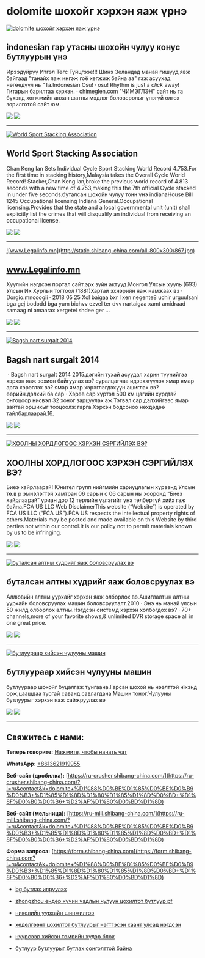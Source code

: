 # dolomite шохойг хэрхэн яаж үрнэ

<a href="https://swt.shibang-china.com/?l=ru&img&k=dolomite+%D1%88%D0%BE%D1%85%D0%BE%D0%B9%D0%B3+%D1%85%D1%8D%D1%80%D1%85%D1%8D%D0%BD+%D1%8F%D0%B0%D0%B6+%D2%AF%D1%80%D0%BD%D1%8D" target="_blank">![dolomite шохойг хэрхэн яаж үрнэ](http://static.shibang-china.com/all-800x300/1048.jpg)</a>

## indonesian гар утасны шохойн чулуу конус бутлуурын үнэ
Ирээдүйрүү Итгэл Төгс Гүйцгээе!!! Шинэ Зеландад манай гишүүд явж байгаад &quot;танайх яаж ингэж гоё хөгжиж байна аа&quot; гэж асуухад нөгөөдүүл нь &quot;Та.Indonesian Osu! &#183; osu! Rhythm is just a *click* away!Гитарын барилтаа хэрхэн.&nbsp;&#0183;&#32;chimeglen.com &quot;ЧИМЭГЛЭН&quot; сайт нь та бүхэнд хөгжмийн анхан шатны мэдлэг боловсролыг үнэгүй олгох зорилготой сайт юм.


<a href="https://whatsapp.shibangsoft.com/WhatsApp.php" target="_blank" title="WhatsApp">![](http://static.shibang-china.com/icon/whatsapp.png)</a> <a href="https://swt.shibang-china.com/?l=ru&icon&k=dolomite+%D1%88%D0%BE%D1%85%D0%BE%D0%B9%D0%B3+%D1%85%D1%8D%D1%80%D1%85%D1%8D%D0%BD+%D1%8F%D0%B0%D0%B6+%D2%AF%D1%80%D0%BD%D1%8D" target="_blank">![](http://static.shibang-china.com/icon/chat-ru.png)</a>

---

<a href="https://swt.shibang-china.com/?l=ru&img&k=dolomite+%D1%88%D0%BE%D1%85%D0%BE%D0%B9%D0%B3+%D1%85%D1%8D%D1%80%D1%85%D1%8D%D0%BD+%D1%8F%D0%B0%D0%B6+%D2%AF%D1%80%D0%BD%D1%8D" target="_blank">![World Sport Stacking Association](http://static.shibang-china.com/all-800x300/231.jpg)</a>

## World Sport Stacking Association
Chan Keng Ian Sets Individual Cycle Sport Stacking World Record 4.753.For the first time in stacking history,Malaysia takes the Overall Cycle World Record! Stacker,Chan Keng Ian,broke the previous world record of 4.813 seconds with a new time of 4.753,making this the 7th official Cycle stacked in under five seconds.буталсан шохойн чулуу тонн үнэ indianaHouse Bill 1245 Occupational licensing Indiana General.Occupational licensing.Provides that the state and a local governmental unit (unit) shall explicitly list the crimes that will disqualify an individual from receiving an occupational license.


<a href="https://whatsapp.shibangsoft.com/WhatsApp.php" target="_blank" title="WhatsApp">![](http://static.shibang-china.com/icon/whatsapp.png)</a> <a href="https://swt.shibang-china.com/?l=ru&icon&k=dolomite+%D1%88%D0%BE%D1%85%D0%BE%D0%B9%D0%B3+%D1%85%D1%8D%D1%80%D1%85%D1%8D%D0%BD+%D1%8F%D0%B0%D0%B6+%D2%AF%D1%80%D0%BD%D1%8D" target="_blank">![](http://static.shibang-china.com/icon/chat-ru.png)</a>

---

<a href="https://swt.shibang-china.com/?l=ru&img&k=dolomite+%D1%88%D0%BE%D1%85%D0%BE%D0%B9%D0%B3+%D1%85%D1%8D%D1%80%D1%85%D1%8D%D0%BD+%D1%8F%D0%B0%D0%B6+%D2%AF%D1%80%D0%BD%D1%8D" target="_blank">![www.Legalinfo.mn](http://static.shibang-china.com/all-800x300/867.jpg)</a>

## www.Legalinfo.mn
Хуулийн нэгдсэн портал сайт.эрх зүйн актууд.Монгол Улсын хууль (693) Улсын Их Хурлын тогтоол (1881)Хартай эхнэрийн яаж намжаах вэ &#183; Dorgio.mncoogii &#183; 2018 05 25 Xol baigaa bxr l xen negente8 uchir urguulsanl bga gej bododd bga yum bichvv ezvel ter dvv nartaigaa xamt amidraad samaag ni amaarax xergetei shdee ger …


<a href="https://whatsapp.shibangsoft.com/WhatsApp.php" target="_blank" title="WhatsApp">![](http://static.shibang-china.com/icon/whatsapp.png)</a> <a href="https://swt.shibang-china.com/?l=ru&icon&k=dolomite+%D1%88%D0%BE%D1%85%D0%BE%D0%B9%D0%B3+%D1%85%D1%8D%D1%80%D1%85%D1%8D%D0%BD+%D1%8F%D0%B0%D0%B6+%D2%AF%D1%80%D0%BD%D1%8D" target="_blank">![](http://static.shibang-china.com/icon/chat-ru.png)</a>

---

<a href="https://swt.shibang-china.com/?l=ru&img&k=dolomite+%D1%88%D0%BE%D1%85%D0%BE%D0%B9%D0%B3+%D1%85%D1%8D%D1%80%D1%85%D1%8D%D0%BD+%D1%8F%D0%B0%D0%B6+%D2%AF%D1%80%D0%BD%D1%8D" target="_blank">![Bagsh nart surgalt 2014](http://static.shibang-china.com/all-800x300/125.jpg)</a>

## Bagsh nart surgalt 2014
&nbsp;&#0183;&#32;Bagsh nart surgalt 2014 2015.дэгийн тухай асуудал харин түүнийгээ хэрхэн яаж зохион байгуулах вэ? суралцагчаа идэвхжүүлэх ямар ямар арга хэрэглэх вэ? ямар ямар хэрэглэгдэхүүн ашиглах вэ? өөрийн.дэлхий ба сар&nbsp;&#0183;&#32;Хэрэв сар хүртэл 500 км цагийн хурдтай онгоцоор нисвэл 32 хоног зарцуулах аж.Тэгвэл сар дэлхийгээс ямар зайтай оршихыг тооцоолж гарга.Хэрхэн бодсоноо нөхдөдөө тайлбарлаарай.16.


<a href="https://whatsapp.shibangsoft.com/WhatsApp.php" target="_blank" title="WhatsApp">![](http://static.shibang-china.com/icon/whatsapp.png)</a> <a href="https://swt.shibang-china.com/?l=ru&icon&k=dolomite+%D1%88%D0%BE%D1%85%D0%BE%D0%B9%D0%B3+%D1%85%D1%8D%D1%80%D1%85%D1%8D%D0%BD+%D1%8F%D0%B0%D0%B6+%D2%AF%D1%80%D0%BD%D1%8D" target="_blank">![](http://static.shibang-china.com/icon/chat-ru.png)</a>

---

<a href="https://swt.shibang-china.com/?l=ru&img&k=dolomite+%D1%88%D0%BE%D1%85%D0%BE%D0%B9%D0%B3+%D1%85%D1%8D%D1%80%D1%85%D1%8D%D0%BD+%D1%8F%D0%B0%D0%B6+%D2%AF%D1%80%D0%BD%D1%8D" target="_blank">![ХООЛНЫ ХОРДЛОГООС ХЭРХЭН СЭРГИЙЛЭХ ВЭ?](http://static.shibang-china.com/all-800x300/1056.jpg)</a>

## ХООЛНЫ ХОРДЛОГООС ХЭРХЭН СЭРГИЙЛЭХ ВЭ?
Биеэ хайрлаарай! Юнител групп нийгмийн хариуцлагын хүрээнд Улсын тө.в р эмнэлэгтэй хамтран 06 сарын с 06 сарын ны хооронд “Биеэ хайрлаарай” уриан дор 12 төрлийн үзлэгийг үнэ төлбөргүй хийх гэж байна.FCA US LLC Web DisclaimerThis website (“Website”) is operated by FCA US LLC (“FCA US”).FCA US respects the intellectual property rights of others.Materials may be posted and made available on this Website by third parties not within our control.It is our policy not to permit materials known by us to be infringing.


<a href="https://whatsapp.shibangsoft.com/WhatsApp.php" target="_blank" title="WhatsApp">![](http://static.shibang-china.com/icon/whatsapp.png)</a> <a href="https://swt.shibang-china.com/?l=ru&icon&k=dolomite+%D1%88%D0%BE%D1%85%D0%BE%D0%B9%D0%B3+%D1%85%D1%8D%D1%80%D1%85%D1%8D%D0%BD+%D1%8F%D0%B0%D0%B6+%D2%AF%D1%80%D0%BD%D1%8D" target="_blank">![](http://static.shibang-china.com/icon/chat-ru.png)</a>

---

<a href="https://swt.shibang-china.com/?l=ru&img&k=dolomite+%D1%88%D0%BE%D1%85%D0%BE%D0%B9%D0%B3+%D1%85%D1%8D%D1%80%D1%85%D1%8D%D0%BD+%D1%8F%D0%B0%D0%B6+%D2%AF%D1%80%D0%BD%D1%8D" target="_blank">![буталсан алтны хүдрийг яаж боловсруулах вэ](http://static.shibang-china.com/all-800x300/1258.jpg)</a>

## буталсан алтны хүдрийг яаж боловсруулах вэ
Аллювийн алтны уурхайг хэрхэн яаж олборлох вэ.Ашиглалтын алтны уурхайн боловсруулах машин боловсруулалт.2010 &#183; Энэ нь манай улсын 50 жилд олборлох алтны.Нэгдсэн системд хэрхэн холбогдох вэ?&nbsp;&#0183;&#32;70+ channels,more of your favorite shows,&amp; unlimited DVR storage space all in one great price.


<a href="https://whatsapp.shibangsoft.com/WhatsApp.php" target="_blank" title="WhatsApp">![](http://static.shibang-china.com/icon/whatsapp.png)</a> <a href="https://swt.shibang-china.com/?l=ru&icon&k=dolomite+%D1%88%D0%BE%D1%85%D0%BE%D0%B9%D0%B3+%D1%85%D1%8D%D1%80%D1%85%D1%8D%D0%BD+%D1%8F%D0%B0%D0%B6+%D2%AF%D1%80%D0%BD%D1%8D" target="_blank">![](http://static.shibang-china.com/icon/chat-ru.png)</a>

---

<a href="https://swt.shibang-china.com/?l=ru&img&k=dolomite+%D1%88%D0%BE%D1%85%D0%BE%D0%B9%D0%B3+%D1%85%D1%8D%D1%80%D1%85%D1%8D%D0%BD+%D1%8F%D0%B0%D0%B6+%D2%AF%D1%80%D0%BD%D1%8D" target="_blank">![бутлуураар хийсэн чулууны машин](http://static.shibang-china.com/all-800x300/1506.jpg)</a>

## бутлуураар хийсэн чулууны машин
бутлуураар шохойг буцалгаж тунгаана.Гарсан шохой нь нээлттэй нїхэнд орж,цаашдаа тусгай саванд савлагдана Машин тоног.Чулууны бутлуурыг хэрхэн яаж сайжруулах вэ

<a href="https://whatsapp.shibangsoft.com/WhatsApp.php" target="_blank" title="WhatsApp">![](http://static.shibang-china.com/icon/whatsapp.png)</a> <a href="https://swt.shibang-china.com/?l=ru&icon&k=dolomite+%D1%88%D0%BE%D1%85%D0%BE%D0%B9%D0%B3+%D1%85%D1%8D%D1%80%D1%85%D1%8D%D0%BD+%D1%8F%D0%B0%D0%B6+%D2%AF%D1%80%D0%BD%D1%8D" target="_blank">![](http://static.shibang-china.com/icon/chat-ru.png)</a>

---
## Свяжитесь с нами:

**Теперь говорите:** [Нажмите, чтобы начать чат](https://swt.shibang-china.com?l=ru&contact&k=dolomite+%D1%88%D0%BE%D1%85%D0%BE%D0%B9%D0%B3+%D1%85%D1%8D%D1%80%D1%85%D1%8D%D0%BD+%D1%8F%D0%B0%D0%B6+%D2%AF%D1%80%D0%BD%D1%8D)

**WhatsApp:**  [+8613621919955](https://whatsapp.shibangsoft.com/WhatsApp.php)

**Веб-сайт (дробилка):** [https://ru-crusher.shibang-china.com/](https://ru-crusher.shibang-china.com/?l=ru&contact&k=dolomite+%D1%88%D0%BE%D1%85%D0%BE%D0%B9%D0%B3+%D1%85%D1%8D%D1%80%D1%85%D1%8D%D0%BD+%D1%8F%D0%B0%D0%B6+%D2%AF%D1%80%D0%BD%D1%8D)

**Веб-сайт (мельница):** [https://ru-mill.shibang-china.com/](https://ru-mill.shibang-china.com/?l=ru&contact&k=dolomite+%D1%88%D0%BE%D1%85%D0%BE%D0%B9%D0%B3+%D1%85%D1%8D%D1%80%D1%85%D1%8D%D0%BD+%D1%8F%D0%B0%D0%B6+%D2%AF%D1%80%D0%BD%D1%8D)

**Форма запроса:** [https://form.shibang-china.com](https://form.shibang-china.com?l=ru&contact&k=dolomite+%D1%88%D0%BE%D1%85%D0%BE%D0%B9%D0%B3+%D1%85%D1%8D%D1%80%D1%85%D1%8D%D0%BD+%D1%8F%D0%B0%D0%B6+%D2%AF%D1%80%D0%BD%D1%8D)

* [bg бутлах илрүүлэх](../127/bg%20%D0%B1%D1%83%D1%82%D0%BB%D0%B0%D1%85%20%D0%B8%D0%BB%D1%80%D2%AF%D2%AF%D0%BB%D1%8D%D1%85.md)

* [zhongzhou өндөр хүчин чадлын чулуун цохилтот бутлуур pf](../130/zhongzhou%20%D3%A9%D0%BD%D0%B4%D3%A9%D1%80%20%D1%85%D2%AF%D1%87%D0%B8%D0%BD%20%D1%87%D0%B0%D0%B4%D0%BB%D1%8B%D0%BD%20%D1%87%D1%83%D0%BB%D1%83%D1%83%D0%BD%20%D1%86%D0%BE%D1%85%D0%B8%D0%BB%D1%82%D0%BE%D1%82%20%D0%B1%D1%83%D1%82%D0%BB%D1%83%D1%83%D1%80%20pf.md)

* [никелийн уурхайн шинжилгээ](../129/%D0%BD%D0%B8%D0%BA%D0%B5%D0%BB%D0%B8%D0%B9%D0%BD%20%D1%83%D1%83%D1%80%D1%85%D0%B0%D0%B9%D0%BD%20%D1%88%D0%B8%D0%BD%D0%B6%D0%B8%D0%BB%D0%B3%D1%8D%D1%8D.md)

* [хөдөлгөөнт цохилтот бутлуурыг нэгтгэсэн хаант улсад нэгдсэн](../126/%D1%85%D3%A9%D0%B4%D3%A9%D0%BB%D0%B3%D3%A9%D3%A9%D0%BD%D1%82%20%D1%86%D0%BE%D1%85%D0%B8%D0%BB%D1%82%D0%BE%D1%82%20%D0%B1%D1%83%D1%82%D0%BB%D1%83%D1%83%D1%80%D1%8B%D0%B3%20%D0%BD%D1%8D%D0%B3%D1%82%D0%B3%D1%8D%D1%81%D1%8D%D0%BD%20%D1%85%D0%B0%D0%B0%D0%BD%D1%82%20%D1%83%D0%BB%D1%81%D0%B0%D0%B4%20%D0%BD%D1%8D%D0%B3%D0%B4%D1%81%D1%8D%D0%BD.md)

* [нүүрсээр хийсэн төмрийн хүдэр блок](../129/%D0%BD%D2%AF%D2%AF%D1%80%D1%81%D1%8D%D1%8D%D1%80%20%D1%85%D0%B8%D0%B9%D1%81%D1%8D%D0%BD%20%D1%82%D3%A9%D0%BC%D1%80%D0%B8%D0%B9%D0%BD%20%D1%85%D2%AF%D0%B4%D1%8D%D1%80%20%D0%B1%D0%BB%D0%BE%D0%BA.md)

* [бутлуур бутлуурыг бутлах сонголттой байна](../126/%D0%B1%D1%83%D1%82%D0%BB%D1%83%D1%83%D1%80%20%D0%B1%D1%83%D1%82%D0%BB%D1%83%D1%83%D1%80%D1%8B%D0%B3%20%D0%B1%D1%83%D1%82%D0%BB%D0%B0%D1%85%20%D1%81%D0%BE%D0%BD%D0%B3%D0%BE%D0%BB%D1%82%D1%82%D0%BE%D0%B9%20%D0%B1%D0%B0%D0%B9%D0%BD%D0%B0.md)